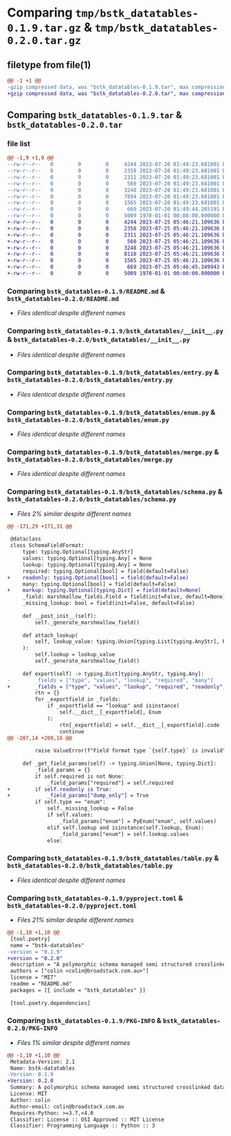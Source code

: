 # Comparing `tmp/bstk_datatables-0.1.9.tar.gz` & `tmp/bstk_datatables-0.2.0.tar.gz`

## filetype from file(1)

```diff
@@ -1 +1 @@
-gzip compressed data, was "bstk_datatables-0.1.9.tar", max compression
+gzip compressed data, was "bstk_datatables-0.2.0.tar", max compression
```

## Comparing `bstk_datatables-0.1.9.tar` & `bstk_datatables-0.2.0.tar`

### file list

```diff
@@ -1,9 +1,9 @@
--rw-r--r--   0        0        0     4244 2023-07-20 01:49:23.681001 bstk_datatables-0.1.9/README.md
--rw-r--r--   0        0        0     2358 2023-07-20 01:49:23.681001 bstk_datatables-0.1.9/bstk_datatables/__init__.py
--rw-r--r--   0        0        0     2311 2023-07-20 01:49:23.681001 bstk_datatables-0.1.9/bstk_datatables/entry.py
--rw-r--r--   0        0        0      560 2023-07-20 01:49:23.681001 bstk_datatables-0.1.9/bstk_datatables/enum.py
--rw-r--r--   0        0        0     3248 2023-07-20 01:49:23.681001 bstk_datatables-0.1.9/bstk_datatables/merge.py
--rw-r--r--   0        0        0     7894 2023-07-20 01:49:23.681001 bstk_datatables-0.1.9/bstk_datatables/schema.py
--rw-r--r--   0        0        0     1565 2023-07-20 01:49:23.681001 bstk_datatables-0.1.9/bstk_datatables/table.py
--rw-r--r--   0        0        0      669 2023-07-20 01:49:44.265191 bstk_datatables-0.1.9/pyproject.toml
--rw-r--r--   0        0        0     5009 1970-01-01 00:00:00.000000 bstk_datatables-0.1.9/PKG-INFO
+-rw-r--r--   0        0        0     4244 2023-07-25 05:46:21.109636 bstk_datatables-0.2.0/README.md
+-rw-r--r--   0        0        0     2358 2023-07-25 05:46:21.109636 bstk_datatables-0.2.0/bstk_datatables/__init__.py
+-rw-r--r--   0        0        0     2311 2023-07-25 05:46:21.109636 bstk_datatables-0.2.0/bstk_datatables/entry.py
+-rw-r--r--   0        0        0      560 2023-07-25 05:46:21.109636 bstk_datatables-0.2.0/bstk_datatables/enum.py
+-rw-r--r--   0        0        0     3248 2023-07-25 05:46:21.109636 bstk_datatables-0.2.0/bstk_datatables/merge.py
+-rw-r--r--   0        0        0     8118 2023-07-25 05:46:21.109636 bstk_datatables-0.2.0/bstk_datatables/schema.py
+-rw-r--r--   0        0        0     1565 2023-07-25 05:46:21.109636 bstk_datatables-0.2.0/bstk_datatables/table.py
+-rw-r--r--   0        0        0      669 2023-07-25 05:46:45.349943 bstk_datatables-0.2.0/pyproject.toml
+-rw-r--r--   0        0        0     5009 1970-01-01 00:00:00.000000 bstk_datatables-0.2.0/PKG-INFO
```

### Comparing `bstk_datatables-0.1.9/README.md` & `bstk_datatables-0.2.0/README.md`

 * *Files identical despite different names*

### Comparing `bstk_datatables-0.1.9/bstk_datatables/__init__.py` & `bstk_datatables-0.2.0/bstk_datatables/__init__.py`

 * *Files identical despite different names*

### Comparing `bstk_datatables-0.1.9/bstk_datatables/entry.py` & `bstk_datatables-0.2.0/bstk_datatables/entry.py`

 * *Files identical despite different names*

### Comparing `bstk_datatables-0.1.9/bstk_datatables/enum.py` & `bstk_datatables-0.2.0/bstk_datatables/enum.py`

 * *Files identical despite different names*

### Comparing `bstk_datatables-0.1.9/bstk_datatables/merge.py` & `bstk_datatables-0.2.0/bstk_datatables/merge.py`

 * *Files identical despite different names*

### Comparing `bstk_datatables-0.1.9/bstk_datatables/schema.py` & `bstk_datatables-0.2.0/bstk_datatables/schema.py`

 * *Files 2% similar despite different names*

```diff
@@ -171,29 +171,31 @@
 
 @dataclass
 class SchemaFieldFormat:
     type: typing.Optional[typing.AnyStr]
     values: typing.Optional[typing.Any] = None
     lookup: typing.Optional[typing.Any] = None
     required: typing.Optional[bool] = field(default=False)
+    readonly: typing.Optional[bool] = field(default=False)
     many: typing.Optional[bool] = field(default=False)
+    markup: typing.Optional[typing.Dict] = field(default=None)
     _field: marshmallow_fields.Field = field(init=False, default=None)
     _missing_lookup: bool = field(init=False, default=False)
 
     def __post_init__(self):
         self._generate_marshmallow_field()
 
     def attach_lookup(
         self, lookup_value: typing.Union[typing.List[typing.AnyStr], PyEnum]
     ):
         self.lookup = lookup_value
         self._generate_marshmallow_field()
 
     def export(self) -> typing.Dict[typing.AnyStr, typing.Any]:
-        _fields = ["type", "values", "lookup", "required", "many"]
+        _fields = ["type", "values", "lookup", "required", "readonly", "many", "markup"]
         rtn = {}
         for _exportfield in _fields:
             if _exportfield == "lookup" and isinstance(
                 self.__dict__[_exportfield], Enum
             ):
                 rtn[_exportfield] = self.__dict__[_exportfield].code
                 continue
@@ -207,14 +209,16 @@
 
         raise ValueError(f"Field format type `{self.type}` is invalid")
 
     def _get_field_params(self) -> typing.Union[None, typing.Dict]:
         _field_params = {}
         if self.required is not None:
             _field_params["required"] = self.required
+        if self.readonly is True:
+            _field_params["dump_only"] = True
         if self.type == "enum":
             self._missing_lookup = False
             if self.values:
                 _field_params["enum"] = PyEnum("enum", self.values)
             elif self.lookup and isinstance(self.lookup, Enum):
                 _field_params["enum"] = self.lookup.values
             else:
```

### Comparing `bstk_datatables-0.1.9/bstk_datatables/table.py` & `bstk_datatables-0.2.0/bstk_datatables/table.py`

 * *Files identical despite different names*

### Comparing `bstk_datatables-0.1.9/pyproject.toml` & `bstk_datatables-0.2.0/pyproject.toml`

 * *Files 21% similar despite different names*

```diff
@@ -1,10 +1,10 @@
 [tool.poetry]
 name = "bstk-datatables"
-version = "0.1.9"
+version = "0.2.0"
 description = "A polymorphic schema managed semi structured crosslinked data dictionary builder.. BINGO!"
 authors = ["colin <colin@broadstack.com.au>"]
 license = "MIT"
 readme = "README.md"
 packages = [{ include = "bstk_datatables" }]
 
 [tool.poetry.dependencies]
```

### Comparing `bstk_datatables-0.1.9/PKG-INFO` & `bstk_datatables-0.2.0/PKG-INFO`

 * *Files 1% similar despite different names*

```diff
@@ -1,10 +1,10 @@
 Metadata-Version: 2.1
 Name: bstk-datatables
-Version: 0.1.9
+Version: 0.2.0
 Summary: A polymorphic schema managed semi structured crosslinked data dictionary builder.. BINGO!
 License: MIT
 Author: colin
 Author-email: colin@broadstack.com.au
 Requires-Python: >=3.7,<4.0
 Classifier: License :: OSI Approved :: MIT License
 Classifier: Programming Language :: Python :: 3
```


